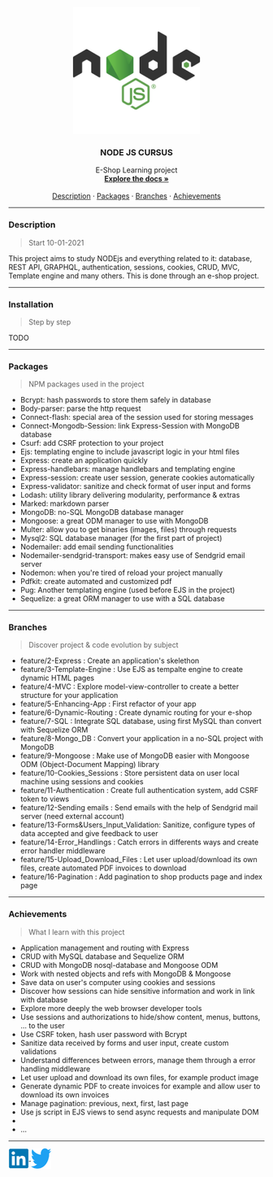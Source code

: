 
<!-- PROJECT LOGO -->
<br />
<p align="center">
  <a href="https://github.com/nicode-io/NodeCursus">
    <img src="https://github.com/devicons/devicon/blob/master/icons/nodejs/nodejs-original-wordmark.svg" alt="Logo" width="250" height=250">
  </a>

<h3 align="center">NODE JS CURSUS</h3>

  <p align="center">
    E-Shop Learning project
    <br />
    <a href="https://github.com/othneildrew/Best-README-Template"><strong>Explore the docs »</strong></a>
    <br />
    <br />
    <a href="#description">Description</a>
    ·
    <a href="#packages">Packages</a>
    ·
    <a href="#branches">Branches</a>
    ·
    <a href="#achievements">Achievements</a>
  </p>


---

### Description

> Start 10-01-2021

This project aims to study NODEjs and everything related to it: database, REST API, GRAPHQL,
authentication, sessions, cookies, CRUD, MVC, Template engine and many others.
This is done through an e-shop project.


---

### Installation
> Step by step

TODO

---

### Packages
> NPM packages used in the project

-   Bcrypt: hash passwords to store them safely in database
-   Body-parser: parse the http request
-   Connect-flash: special area of the session used for storing messages
-   Connect-Mongodb-Session: link Express-Session with MongoDB database
-   Csurf: add CSRF protection to your project
-   Ejs: templating engine to include javascript logic in your html files
-   Express: create an application quickly
-   Express-handlebars: manage handlebars and templating engine
-   Express-session: create user session, generate cookies automatically
-   Express-validator: sanitize and check format of user input and forms
-   Lodash: utility library delivering modularity, performance & extras
-   Marked: markdown parser
-   MongoDB: no-SQL MongoDB database manager
-   Mongoose: a great ODM manager to use with MongoDB
-   Multer: allow you to get binaries (images, files) through requests
-   Mysql2: SQL database manager (for the first part of project)
-   Nodemailer: add email sending functionalities
-   Nodemailer-sendgrid-transport: makes easy use of Sendgrid email server
-   Nodemon: when you're tired of reload your project manually
-   Pdfkit: create automated and customized pdf
-   Pug: Another templating engine (used before EJS in the project)
-   Sequelize: a great ORM manager to use with a SQL database

---

### Branches
> Discover project & code evolution by subject

- feature/2-Express :
  Create an application's skelethon
- feature/3-Template-Engine :
  Use EJS as tempalte engine to create dynamic HTML pages
- feature/4-MVC :
  Explore model-view-controller to create a better structure for your application
- feature/5-Enhancing-App :
  First refactor of your app
- feature/6-Dynamic-Routing :
  Create dynamic routing for your e-shop
- feature/7-SQL :
  Integrate SQL database, using first MySQL than convert with Sequelize ORM
- feature/8-Mongo_DB :
  Convert your application in a no-SQL project with MongoDB
- feature/9-Mongoose :
  Make use of MongoDB easier with Mongoose ODM (Object-Document Mapping) library
- feature/10-Cookies_Sessions :
  Store persistent data on user local machine using sessions and cookies
- feature/11-Authentication :
  Create full authentication system, add CSRF token to views
- feature/12-Sending emails :
  Send emails with the help of Sendgrid mail server (need external account)
- feature/13-Forms&Users_Input_Validation:
  Sanitize, configure types of data accepted and give feedback to user
- feature/14-Error_Handlings :
  Catch errors in differents ways and create error handler middleware
- feature/15-Upload_Download_Files : 
  Let user upload/download its own files, create automated PDF invoices to download
- feature/16-Pagination : 
  Add pagination to shop products page and index page

---

### Achievements
> What I learn with this project

- Application management and routing with Express
- CRUD with MySQL database and Sequelize ORM
- CRUD with MongoDB nosql-database and Mongoose ODM
- Work with nested objects and refs with MongoDB & Mongoose
- Save data on user's computer using cookies and sessions
- Discover how sessions can hide sensitive information and work in link with database
- Explore more deeply the web browser developer tools
- Use sessions and authorizations to hide/show content, menus, buttons, ... to the user
- Use CSRF token, hash user password with Bcrypt
- Sanitize data received by forms and user input, create custom validations
- Understand differences between errors, manage them through a error handling middleware
- Let user upload and download its own files, for example product image 
- Generate dynamic PDF to create invoices for example and allow user to download its own invoices
- Manage pagination: previous, next, first, last page
- Use js script in EJS views to send async requests and manipulate DOM
- 
- ... 

---

<a href="https://linkedin.com/in/nicolas-denoel">
  <img align="center" src="https://github.com/devicons/devicon/blob/master/icons/linkedin/linkedin-original.svg" alt="linkedin.com/in/nicolas-denoel" width="40" height="40" />
</a>  <a href="https://twitter.com/nicode_io">
  <img align="center" src="https://github.com/devicons/devicon/blob/master/icons/twitter/twitter-original.svg" alt="twitter.com/inicode_io" width="40" height="40" />
</a>  
